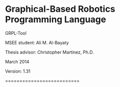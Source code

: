 # Graphical-Based Robotics Programming Language

GRPL-Tool

MSEE student:    Ali M. Al-Bayaty

Thesis advisor:  Christopher Martinez, Ph.D.

March 2014

Version: 1.31


==========================
